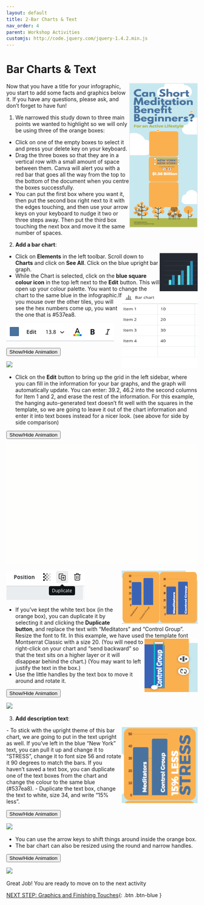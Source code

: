 ```yaml
---
layout: default
title: 2-Bar Charts & Text
nav_order: 4
parent: Workshop Activities
customjs: http://code.jquery.com/jquery-1.4.2.min.js
---
```

# Bar Charts & Text
<img src="images//infographics-charts-01.png" style="float:right;width:180px;height:380px;" alt="Infographics image">

Now that you have a title for your infographic, you start to add some facts and graphics below it. If you have any questions, please ask, and don’t forget to have fun!

1. We narrowed this study down to three main points we wanted to highlight so we will only be using three of the orange boxes:
  - Click on one of the empty boxes to select it and press your delete key on your keyboard.
  - Drag the three boxes so that they are in a vertical row with a small amount of space between them. Canva will alert you with a red bar that goes all the way from the top to the bottom of the document when you centre the boxes successfully. 
  - You can put the first box where you want it, then put the second box right next to it with the edges touching, and then use your arrow keys on your keyboard to nudge it two or three steps away. Then put the third box touching the next box and move it the same number of spaces.

2. **Add a bar chart**:
 <img src="images//infographics-charts-02.png" style="float:right;width:100px;height:100px;" alt="blue bar graph">

 - Click on **Elements** in the left toolbar. Scroll down to **Charts** and click on **See All**. Click on the blue upright bar graph. 
 - While the Chart is selected, click on the **blue square colour icon** in the top left next to the **Edit** button. This will open up your colour palette. You want to change the chart to the same blue in the infographic.<img src="images//infographics-charts-04.png" style="float:right;width:200px;height:200px;" alt="Bar chart example table">If you mouse over the other tiles, you will see the hex numbers come up, you want the one that is #537ea8.<br>

  ![Editing toolbar](/images/infographics-charts-03.png)

  <button onclick="toggle('gif1')">Show/Hide Animation</button>
    <div id="gif1">
      <img src="images/infographics-charts-05.gif"> <br>
    </div> 

 - Click on the **Edit** button to bring up the grid in the left sidebar, where you can fill in the information for your bar graphs, and the graph will automatically update. You can enter: 39.2, 46.2 into the second columns for Item 1 and 2, and erase the rest of the information. For this example, the hanging auto-generated text doesn’t fit well with the squares in the template, so we are going to leave it out of the chart information and enter it into text boxes instead for a nicer look. (see above for side by side comparison)

  <button onclick="toggle('gif2')">Show/Hide Animation</button>
    <div id="gif2">
      <img src="images/infographics-charts-06.gif"> <br>
     </div> 

  ![Duplicate button](/images/infographics-charts-07.png)
  <img src="images//infographics-charts-08.png" style="float:right;width:200px;height:140px;" alt="blue bar graph resized with titles">

  - If you’ve kept the white text box (in the orange box), you can duplicate it by selecting it and clicking the **Duplicate button**, and replace the text with “Meditators” and “Control Group”. Resize the font to fit. In this example, we have used the template font Montserrat Classic with a size 20. 
  <img src="images//infographics-charts-10.png" style="float:right;width:140px;height:140px;" alt="blue bar graph with text box rotated and adjusted">(You will need to right-click on your chart and “send backward” so that the text sits on a higher layer or it will disappear behind the chart.) (You may want to left justify the text in the box.)
  - Use the little handles by the text box to move it around and rotate it.

  <button onclick="toggle('gif3')">Show/Hide Animation</button>
<div id="gif3">
      <img src="images/infographics-charts-11.gif"> <br>
     </div> 


3. **Add description text**:
  <img src="images//infographics-charts-12.png" style="float:right;width:200px;height:200px;" alt="Bar chart with text position"> 
 - To stick with the upright theme of this bar chart, we are going to put in the text upright as well. If you’ve left in the blue “New York” text, you can pull it up and change it to “STRESS”, change it to font size  56 and rotate it 90 degrees to match the bars. If you haven’t saved a text box, you can duplicate one of the text boxes from the chart and change the colour to the same blue (#537ea8).
 - Duplicate the text box, change the text to white, size 34, and write “15% less”. 

  <button onclick="toggle('gif4')">Show/Hide Animation</button>
    <div id="gif4">
      <img src="images/infographics-charts-13.gif"> <br>
     </div>

  - You can use the arrow keys to shift things around inside the orange box.
  - The bar chart can also be resized using the round and narrow handles. 

  <button onclick="toggle('gif5')">Show/Hide Animation</button>
    <div id="gif5">
      <img src="images/infographics-charts-14.gif"> <br>
     </div>

Great Job! You are ready to move on to the next activity

<script>  

    function toggle(input) {
        var x = document.getElementById(input);
        if (x.style.display === "none") {
            x.style.display = "block";
        } else {
            x.style.display = "none";
        }
    }
</script>

[NEXT STEP: Graphics and Finishing Touches](3-canva-graphics.html){: .btn .btn-blue }
